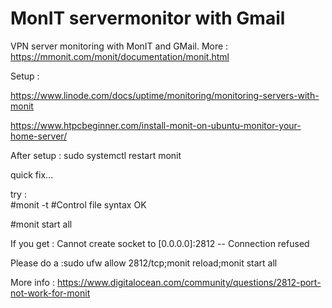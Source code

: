 # MonIT servermonitor with Gmail
VPN server monitoring with MonIT and GMail.
More : https://mmonit.com/monit/documentation/monit.html

Setup : 

https://www.linode.com/docs/uptime/monitoring/monitoring-servers-with-monit

https://www.htpcbeginner.com/install-monit-on-ubuntu-monitor-your-home-server/

After setup :  sudo systemctl restart monit

quick fix...

try :  
#monit -t
#Control file syntax OK

#monit start all

If you get :  Cannot create socket to [0.0.0.0]:2812 -- Connection refused

Please do a :sudo ufw allow 2812/tcp;monit reload;monit start all

More info : https://www.digitalocean.com/community/questions/2812-port-not-work-for-monit


